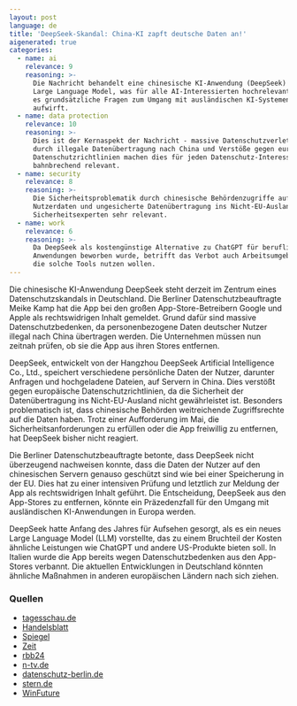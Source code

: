 ```yaml
---
layout: post
language: de
title: 'DeepSeek-Skandal: China-KI zapft deutsche Daten an!'
aigenerated: true
categories:
  - name: ai
    relevance: 9
    reasoning: >-
      Die Nachricht behandelt eine chinesische KI-Anwendung (DeepSeek) und deren
      Large Language Model, was für alle AI-Interessierten hochrelevant ist, da
      es grundsätzliche Fragen zum Umgang mit ausländischen KI-Systemen
      aufwirft.
  - name: data protection
    relevance: 10
    reasoning: >-
      Dies ist der Kernaspekt der Nachricht - massive Datenschutzverletzungen
      durch illegale Datenübertragung nach China und Verstöße gegen europäische
      Datenschutzrichtlinien machen dies für jeden Datenschutz-Interessierten
      bahnbrechend relevant.
  - name: security
    relevance: 8
    reasoning: >-
      Die Sicherheitsproblematik durch chinesische Behördenzugriffe auf
      Nutzerdaten und ungesicherte Datenübertragung ins Nicht-EU-Ausland ist für
      Sicherheitsexperten sehr relevant.
  - name: work
    relevance: 6
    reasoning: >-
      Da DeepSeek als kostengünstige Alternative zu ChatGPT für berufliche
      Anwendungen beworben wurde, betrifft das Verbot auch Arbeitsumgebungen,
      die solche Tools nutzen wollen.
---
```


Die chinesische KI-Anwendung DeepSeek steht derzeit im Zentrum eines Datenschutzskandals in Deutschland. Die Berliner Datenschutzbeauftragte Meike Kamp hat die App bei den großen App-Store-Betreibern Google und Apple als rechtswidrigen Inhalt gemeldet. Grund dafür sind massive Datenschutzbedenken, da personenbezogene Daten deutscher Nutzer illegal nach China übertragen werden. Die Unternehmen müssen nun zeitnah prüfen, ob sie die App aus ihren Stores entfernen.

<!--more-->

DeepSeek, entwickelt von der Hangzhou DeepSeek Artificial Intelligence Co., Ltd., speichert verschiedene persönliche Daten der Nutzer, darunter Anfragen und hochgeladene Dateien, auf Servern in China. Dies verstößt gegen europäische Datenschutzrichtlinien, da die Sicherheit der Datenübertragung ins Nicht-EU-Ausland nicht gewährleistet ist. Besonders problematisch ist, dass chinesische Behörden weitreichende Zugriffsrechte auf die Daten haben. Trotz einer Aufforderung im Mai, die Sicherheitsanforderungen zu erfüllen oder die App freiwillig zu entfernen, hat DeepSeek bisher nicht reagiert.

Die Berliner Datenschutzbeauftragte betonte, dass DeepSeek nicht überzeugend nachweisen konnte, dass die Daten der Nutzer auf den chinesischen Servern genauso geschützt sind wie bei einer Speicherung in der EU. Dies hat zu einer intensiven Prüfung und letztlich zur Meldung der App als rechtswidrigen Inhalt geführt. Die Entscheidung, DeepSeek aus den App-Stores zu entfernen, könnte ein Präzedenzfall für den Umgang mit ausländischen KI-Anwendungen in Europa werden.

DeepSeek hatte Anfang des Jahres für Aufsehen gesorgt, als es ein neues Large Language Model (LLM) vorstellte, das zu einem Bruchteil der Kosten ähnliche Leistungen wie ChatGPT und andere US-Produkte bieten soll. In Italien wurde die App bereits wegen Datenschutzbedenken aus den App-Stores verbannt. Die aktuellen Entwicklungen in Deutschland könnten ähnliche Maßnahmen in anderen europäischen Ländern nach sich ziehen.

### Quellen
- [tagesschau.de](https://www.tagesschau.de/inland/deepseek-datenschutz-102.html)
- [Handelsblatt](https://www.handelsblatt.com/technik/ki/ki-deepseek-droht-in-deutschland-rauswurf-aus-app-stores/100137839.html)
- [Spiegel](https://www.spiegel.de/netzwelt/deepseek-berliner-datenschuetzer-wollen-chinesische-ki-aus-app-stores-werfen-a-5544ae1c-b929-4c4d-909f-48420bb2ad45)
- [Zeit](https://www.zeit.de/digital/datenschutz/2025-06/datenschutz-deepseek-loeschung-digital-services-act)
- [rbb24](https://www.rbb24.de/politik/beitrag/2025/06/deepseek-appstore-datenschutzbeauftragte-berlin-meike-kamp-apple-google.html)
- [n-tv.de](https://www.n-tv.de/ticker/DSA-meldet-DeepSeek-wegen-Datenschutzbedenken-article25863948.html)
- [datenschutz-berlin.de](https://www.datenschutz-berlin.de/pressemitteilung/berliner-datenschutzbeauftragte-meldet-ki-app-deepseek-in-deutschland-bei-apple-und-google-als-rechtswidrigen-inhalt)
- [stern.de](https://www.stern.de/digital/kuenstliche-intelligenz--datenschuetzer-wollen-deepseek-aus-den-app-stores-verbannen-35845686.html)
- [WinFuture](https://winfuture.de/news,151874.html)
